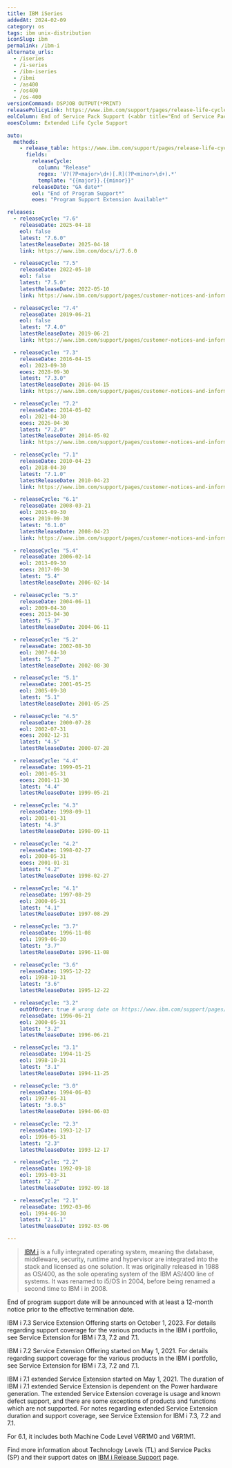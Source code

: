 ```yaml
---
title: IBM iSeries
addedAt: 2024-02-09
category: os
tags: ibm unix-distribution
iconSlug: ibm
permalink: /ibm-i
alternate_urls:
  - /iseries
  - /i-series
  - /ibm-iseries
  - /ibmi
  - /as400
  - /os400
  - /os-400
versionCommand: DSPJOB OUTPUT(*PRINT)
releasePolicyLink: https://www.ibm.com/support/pages/release-life-cycle # https://www.ibm.com/support/pages/ibm-i-release-support
eolColumn: End of Service Pack Support (<abbr title="End of Service Pack Support">EoSPS</abbr>)
eoesColumn: Extended Life Cycle Support

auto:
  methods:
    - release_table: https://www.ibm.com/support/pages/release-life-cycle
      fields:
        releaseCycle:
          column: "Release"
          regex: 'V?(?P<major>\d+)[.R](?P<minor>\d+).*'
          template: "{{major}}.{{minor}}"
        releaseDate: "GA date*"
        eol: "End of Program Support*"
        eoes: "Program Support Extension Available*"

releases:
  - releaseCycle: "7.6"
    releaseDate: 2025-04-18
    eol: false
    latest: "7.6.0"
    latestReleaseDate: 2025-04-18
    link: https://www.ibm.com/docs/i/7.6.0

  - releaseCycle: "7.5"
    releaseDate: 2022-05-10
    eol: false
    latest: "7.5.0"
    latestReleaseDate: 2022-05-10
    link: https://www.ibm.com/support/pages/customer-notices-and-information-ibm-i-75

  - releaseCycle: "7.4"
    releaseDate: 2019-06-21
    eol: false
    latest: "7.4.0"
    latestReleaseDate: 2019-06-21
    link: https://www.ibm.com/support/pages/customer-notices-and-information-ibm-i-74

  - releaseCycle: "7.3"
    releaseDate: 2016-04-15
    eol: 2023-09-30
    eoes: 2028-09-30
    latest: "7.3.0"
    latestReleaseDate: 2016-04-15
    link: https://www.ibm.com/support/pages/customer-notices-and-information-ibm-i-73

  - releaseCycle: "7.2"
    releaseDate: 2014-05-02
    eol: 2021-04-30
    eoes: 2026-04-30
    latest: "7.2.0"
    latestReleaseDate: 2014-05-02
    link: https://www.ibm.com/support/pages/customer-notices-and-information-ibm-i-72

  - releaseCycle: "7.1"
    releaseDate: 2010-04-23
    eol: 2018-04-30
    latest: "7.1.0"
    latestReleaseDate: 2010-04-23
    link: https://www.ibm.com/support/pages/customer-notices-and-information-ibm-i-71

  - releaseCycle: "6.1"
    releaseDate: 2008-03-21
    eol: 2015-09-30
    eoes: 2019-09-30
    latest: "6.1.0"
    latestReleaseDate: 2008-04-23
    link: https://www.ibm.com/support/pages/customer-notices-and-information-ibm-i-61

  - releaseCycle: "5.4"
    releaseDate: 2006-02-14
    eol: 2013-09-30
    eoes: 2017-09-30
    latest: "5.4"
    latestReleaseDate: 2006-02-14

  - releaseCycle: "5.3"
    releaseDate: 2004-06-11
    eol: 2009-04-30
    eoes: 2013-04-30
    latest: "5.3"
    latestReleaseDate: 2004-06-11

  - releaseCycle: "5.2"
    releaseDate: 2002-08-30
    eol: 2007-04-30
    latest: "5.2"
    latestReleaseDate: 2002-08-30

  - releaseCycle: "5.1"
    releaseDate: 2001-05-25
    eol: 2005-09-30
    latest: "5.1"
    latestReleaseDate: 2001-05-25

  - releaseCycle: "4.5"
    releaseDate: 2000-07-28
    eol: 2002-07-31
    eoes: 2002-12-31
    latest: "4.5"
    latestReleaseDate: 2000-07-28

  - releaseCycle: "4.4"
    releaseDate: 1999-05-21
    eol: 2001-05-31
    eoes: 2001-11-30
    latest: "4.4"
    latestReleaseDate: 1999-05-21

  - releaseCycle: "4.3"
    releaseDate: 1998-09-11
    eol: 2001-01-31
    latest: "4.3"
    latestReleaseDate: 1998-09-11

  - releaseCycle: "4.2"
    releaseDate: 1998-02-27
    eol: 2000-05-31
    eoes: 2001-01-31
    latest: "4.2"
    latestReleaseDate: 1998-02-27

  - releaseCycle: "4.1"
    releaseDate: 1997-08-29
    eol: 2000-05-31
    latest: "4.1"
    latestReleaseDate: 1997-08-29

  - releaseCycle: "3.7"
    releaseDate: 1996-11-08
    eol: 1999-06-30
    latest: "3.7"
    latestReleaseDate: 1996-11-08

  - releaseCycle: "3.6"
    releaseDate: 1995-12-22
    eol: 1998-10-31
    latest: "3.6"
    latestReleaseDate: 1995-12-22

  - releaseCycle: "3.2"
    outOfOrder: true # wrong date on https://www.ibm.com/support/pages/release-life-cycle
    releaseDate: 1996-06-21
    eol: 2000-05-31
    latest: "3.2"
    latestReleaseDate: 1996-06-21

  - releaseCycle: "3.1"
    releaseDate: 1994-11-25
    eol: 1998-10-31
    latest: "3.1"
    latestReleaseDate: 1994-11-25

  - releaseCycle: "3.0"
    releaseDate: 1994-06-03
    eol: 1997-05-31
    latest: "3.0.5"
    latestReleaseDate: 1994-06-03

  - releaseCycle: "2.3"
    releaseDate: 1993-12-17
    eol: 1996-05-31
    latest: "2.3"
    latestReleaseDate: 1993-12-17

  - releaseCycle: "2.2"
    releaseDate: 1992-09-18
    eol: 1995-03-31
    latest: "2.2"
    latestReleaseDate: 1992-09-18

  - releaseCycle: "2.1"
    releaseDate: 1992-03-06
    eol: 1994-06-30
    latest: "2.1.1"
    latestReleaseDate: 1992-03-06

---
```


> [IBM i](https://www.ibm.com/products/ibm-i) is a fully integrated operating system, meaning the
> database, middleware, security, runtime and hypervisor are integrated into the stack and licensed
> as one solution. It was originally released in 1988 as OS/400, as the sole operating system of
> the IBM AS/400 line of systems. It was renamed to i5/OS in 2004, before being renamed a second
> time to IBM i in 2008.

End of program support date will be announced with at least a 12-month notice prior to the effective
termination date.

IBM i 7.3 Service Extension Offering starts on October 1, 2023. For details regarding support coverage
for the various products in the IBM i portfolio, see Service Extension for IBM i 7.3, 7.2 and 7.1.

IBM i 7.2 Service Extension Offering started on May 1, 2021. For details regarding support coverage
for the various products in the IBM i portfolio, see Service Extension for IBM i 7.3, 7.2 and 7.1.

IBM i 7.1 extended Service Extension started on May 1, 2021. The duration of IBM i 7.1 extended
Service Extension is dependent on the Power hardware generation. The extended Service Extension
coverage is usage and known defect support, and there are some exceptions of products and functions
which are not supported. For notes regarding extended Service Extension duration and support
coverage, see Service Extension for IBM i 7.3, 7.2 and 7.1.

For 6.1, it includes both Machine Code Level V6R1M0 and V6R1M1.

Find more information about Technology Levels (TL) and Service Packs (SP) and their support dates
on [IBM i Release Support](https://www.ibm.com/support/pages/ibm-i-release-support) page.
